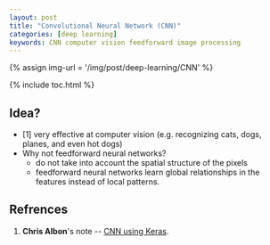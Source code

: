```yaml
---
layout: post
title: "Convolutional Neural Network (CNN)"
categories: [deep learning]
keywords: CNN computer vision feedforward image processing
---
```


{% assign img-url = '/img/post/deep-learning/CNN' %}

{% include toc.html %}

## Idea?

- [1] very effective at computer vision (e.g. recognizing cats, dogs, planes, and even hot dogs)
- Why not feedforward neural networks?
  - do not take into account the spatial structure of the pixels
  - feedforward neural networks learn global relationships in the features instead of local patterns. 

## Refrences

1. **Chris Albon**'s note -- [CNN using Keras](https://chrisalbon.com/deep_learning/keras/convolutional_neural_network/).